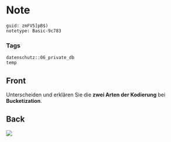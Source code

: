 # Note
```
guid: zmFV5]pB$)
notetype: Basic-9c783
```

### Tags
```
datenschutz::06_private_db
temp
```

## Front
Unterscheiden und erklären Sie die <b>zwei Arten der Kodierung</b>
bei <b>Bucketization</b>.

## Back
<img src="paste-a6f68a1e152c02553269b24bc67fde1e762b1978.jpg">
